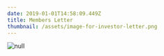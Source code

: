 ```yaml
---
date: 2019-01-01T14:58:09.449Z
title: Members Letter
thumbnail: /assets/image-for-investor-letter.png
---
```

![null](/assets/investor-letter-01_01_2019.png)
